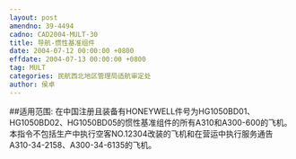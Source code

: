 ```yaml
---
layout: post
amendno: 39-4494
cadno: CAD2004-MULT-30
title: 导航-惯性基准组件
date: 2004-07-12 00:00:00 +0800
effdate: 2004-07-13 00:00:00 +0800
tag: MULT
categories: 民航西北地区管理局适航审定处
author: 侯卓
---
```


##适用范围:
在中国注册且装备有HONEYWELL件号为HG1050BD01、HG1050BD02、HG1050BD05的惯性基准组件的所有A310和A300-600的飞机。     本指令不包括生产中执行空客NO.12304改装的飞机和在营运中执行服务通告A310-34-2158、A300-34-6135的飞机。

